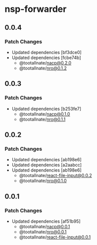 # nsp-forwarder

## 0.0.4

### Patch Changes

- Updated dependencies [bf3dce0]
- Updated dependencies [fcbe74b]
  - @tootallnate/nacp@0.2.0
  - @tootallnate/nro@0.1.2

## 0.0.3

### Patch Changes

- Updated dependencies [b253fe7]
  - @tootallnate/nacp@0.1.0
  - @tootallnate/nro@0.1.1

## 0.0.2

### Patch Changes

- Updated dependencies [ab198e6]
- Updated dependencies [a2aabcc]
- Updated dependencies [ab198e6]
  - @tootallnate/react-file-input@0.0.2
  - @tootallnate/nro@0.1.0

## 0.0.1

### Patch Changes

- Updated dependencies [af51b95]
  - @tootallnate/nacp@0.0.1
  - @tootallnate/nro@0.0.1
  - @tootallnate/react-file-input@0.0.1

